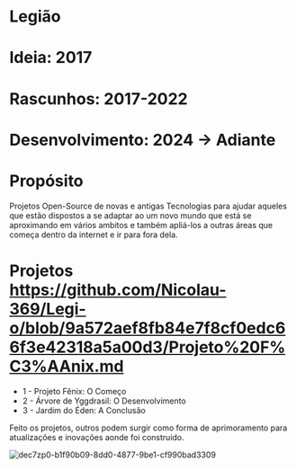 # Legião

# Ideia: 2017

# Rascunhos: 2017-2022

# Desenvolvimento: 2024 -> Adiante

# Propósito

Projetos Open-Source de novas e antigas Tecnologias para ajudar aqueles que estão dispostos a se adaptar ao um novo mundo que está se aproximando em vários ambitos e também apliá-los a outras áreas que começa dentro da internet e ir para fora dela.

# Projetos https://github.com/Nicolau-369/Legi-o/blob/9a572aef8fb84e7f8cf0edc66f3e42318a5a00d3/Projeto%20F%C3%AAnix.md
- 1 - Projeto Fênix: O Começo
- 2 - Árvore de Yggdrasil: O Desenvolvimento
- 3 - Jardim do Éden: A Conclusão

Feito os projetos, outros podem surgir como forma de aprimoramento para atualizações e inovações aonde foi construido.

![dec7zp0-b1f90b09-8dd0-4877-9be1-cf990bad3309](https://github.com/Nicolau-369/Legi-o/assets/160781135/d8f6c76d-a0a3-44c5-a987-1fbdfc0d8201)
